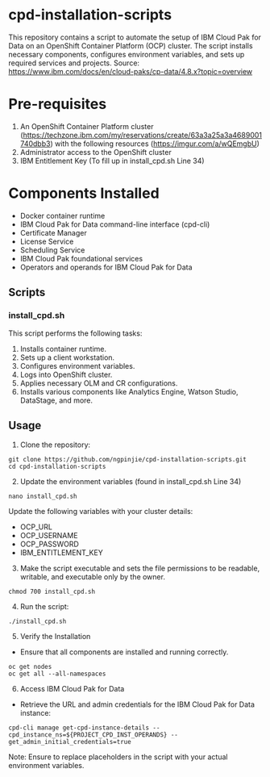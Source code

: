 # cpd-installation-scripts
This repository contains a script to automate the setup of IBM Cloud Pak for Data on an OpenShift Container Platform (OCP) cluster. The script installs necessary components, configures environment variables, and sets up required services and projects. Source: https://www.ibm.com/docs/en/cloud-paks/cp-data/4.8.x?topic=overview

# Pre-requisites
1. An OpenShift Container Platform cluster (https://techzone.ibm.com/my/reservations/create/63a3a25a3a4689001740dbb3) with the following resources (https://imgur.com/a/wQEmgbU)
2. Administrator access to the OpenShift cluster
3. IBM Entitlement Key (To fill up in install_cpd.sh Line 34)

# Components Installed
- Docker container runtime
- IBM Cloud Pak for Data command-line interface (cpd-cli)
- Certificate Manager
- License Service
- Scheduling Service
- IBM Cloud Pak foundational services
- Operators and operands for IBM Cloud Pak for Data

## Scripts

### install_cpd.sh

This script performs the following tasks:
1. Installs container runtime.
2. Sets up a client workstation.
3. Configures environment variables.
4. Logs into OpenShift cluster.
5. Applies necessary OLM and CR configurations.
6. Installs various components like Analytics Engine, Watson Studio, DataStage, and more.

## Usage
1. Clone the repository:
```
git clone https://github.com/ngpinjie/cpd-installation-scripts.git
cd cpd-installation-scripts
```

2. Update the environment variables (found in install_cpd.sh Line 34)
```
nano install_cpd.sh
```
Update the following variables with your cluster details:
- OCP_URL
- OCP_USERNAME
- OCP_PASSWORD
- IBM_ENTITLEMENT_KEY

3. Make the script executable and sets the file permissions to be readable, writable, and executable only by the owner.
```
chmod 700 install_cpd.sh
```

4. Run the script:
```
./install_cpd.sh
```

5. Verify the Installation
- Ensure that all components are installed and running correctly.
```
oc get nodes
oc get all --all-namespaces
```

6. Access IBM Cloud Pak for Data
- Retrieve the URL and admin credentials for the IBM Cloud Pak for Data instance:
```
cpd-cli manage get-cpd-instance-details --cpd_instance_ns=${PROJECT_CPD_INST_OPERANDS} --get_admin_initial_credentials=true
```

Note: Ensure to replace placeholders in the script with your actual environment variables.

